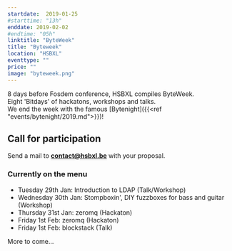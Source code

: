 ```yaml
---
startdate:  2019-01-25
#starttime: "13h"
enddate: 2019-02-02
#endtime: "05h"
linktitle: "ByteWeek"
title: "Byteweek"
location: "HSBXL"
eventtype: ""
price: ""
image: "byteweek.png"
---
```


8 days before Fosdem conference, HSBXL compiles ByteWeek.  
Eight 'Bitdays' of hackatons, workshops and talks.  
We end the week with the famous [Bytenight]({{<ref "events/bytenight/2019.md">}})!

## Call for participation
Send a mail to **contact@hsbxl.be** with your proposal.

### Currently on the menu
- Tuesday 29th Jan: Introduction to LDAP (Talk/Workshop)
- Wednesday 30th Jan: Stompboxin', DIY fuzzboxes for bass and guitar (Workshop)
- Thursday 31st Jan: zeromq (Hackaton)
- Friday 1st Feb: zeromq (Hackaton)
- Friday 1st Feb: blockstack (Talk)

More to come...